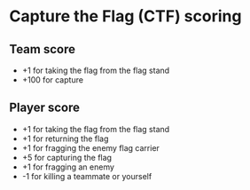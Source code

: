 # Capture the Flag (CTF) scoring

## Team score

- +1 for taking the flag from the flag stand
- +100 for capture

## Player score

- +1 for taking the flag from the flag stand
- +1 for returning the flag
- +1 for fragging the enemy flag carrier
- +5 for capturing the flag
- +1 for fragging an enemy
- -1 for killing a teammate or yourself
